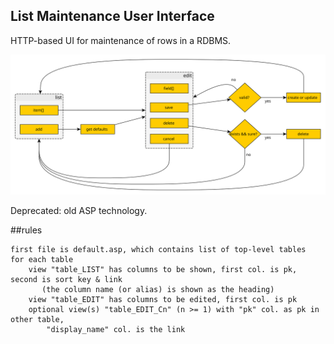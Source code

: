 ## List Maintenance User Interface

HTTP-based UI for maintenance of rows in a RDBMS.

![UI flow](./ui_flow.svg)

Deprecated: old ASP technology.

##rules

    first file is default.asp, which contains list of top-level tables
    for each table
        view "table_LIST" has columns to be shown, first col. is pk, second is sort key & link
           (the column name (or alias) is shown as the heading)
        view "table_EDIT" has columns to be edited, first col. is pk
        optional view(s) "table_EDIT_Cn" (n >= 1) with "pk" col. as pk in other table,
            "display_name" col. is the link

